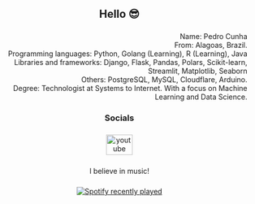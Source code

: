 <h2 align="center">Hello 😎</h2>

###

<p align="right">Name: Pedro Cunha<br>From: Alagoas, Brazil.<br>Programming languages: Python, Golang (Learning), R (Learning), Java<br>Libraries and frameworks: Django, Flask, Pandas, Polars, Scikit-learn, Streamlit, Matplotlib, Seaborn<br>Others: PostgreSQL, MySQL, Cloudflare, Arduino.<br>Degree: Technologist at Systems to Internet. With a focus on Machine Learning and Data Science.<br>
<!-- <br>I'm currently employed as a Data Scientist with a deep relation in back-end development.</p> -->

###

<h3 align="center">Socials</h3>

###

<div align="center">
<!--   <a href="https://www.linkedin.com/in/pedro-cunha-nev/" target="_blank">
    <img src="https://raw.githubusercontent.com/maurodesouza/profile-readme-generator/master/src/assets/icons/social/linkedin/default.svg" width="52" height="40" alt="linkedin logo"  />
  </a> -->
  <a href="https://www.youtube.com/@pedrocunha5807" target="_blank">
    <img src="https://raw.githubusercontent.com/maurodesouza/profile-readme-generator/master/src/assets/icons/social/youtube/default.svg" width="52" height="40" alt="youtube logo"  />
  </a>
</div>

###

<p align="center">I believe in music!</p>

###

<div align="center">
  <a href="https://open.spotify.com/user/660y0al81v7gx04m0anl64c4t">
    <img src="https://spotify-recently-played-readme.vercel.app/api?user=660y0al81v7gx04m0anl64c4t&count=5" alt="Spotify recently played"  />
  </a>
</div>

###
